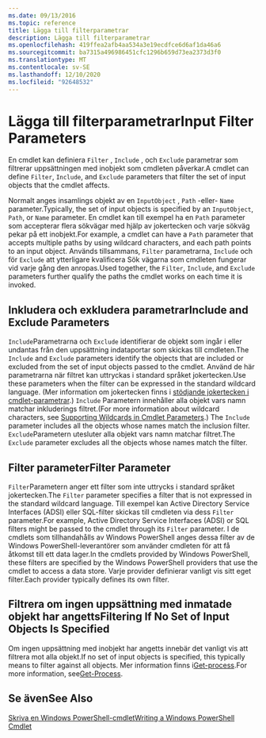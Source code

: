 ```yaml
---
ms.date: 09/13/2016
ms.topic: reference
title: Lägga till filterparametrar
description: Lägga till filterparametrar
ms.openlocfilehash: 419ffea2afb4aa534a3e19ecdfce6d6af1da46a6
ms.sourcegitcommit: ba7315a496986451cfc1296b659d73ea2373d3f0
ms.translationtype: MT
ms.contentlocale: sv-SE
ms.lasthandoff: 12/10/2020
ms.locfileid: "92648532"
---
```

# <a name="input-filter-parameters"></a><span data-ttu-id="27f75-103">Lägga till filterparametrar</span><span class="sxs-lookup"><span data-stu-id="27f75-103">Input Filter Parameters</span></span>

<span data-ttu-id="27f75-104">En cmdlet kan definiera `Filter` , `Include` , och `Exclude` parametrar som filtrerar uppsättningen med inobjekt som cmdleten påverkar.</span><span class="sxs-lookup"><span data-stu-id="27f75-104">A cmdlet can define `Filter`, `Include`, and `Exclude` parameters that filter the set of input objects that the cmdlet affects.</span></span>

<span data-ttu-id="27f75-105">Normalt anges insamlings objekt av en `InputObject` , `Path` -eller- `Name` parameter.</span><span class="sxs-lookup"><span data-stu-id="27f75-105">Typically, the set of input objects is specified by an `InputObject`, `Path`, or `Name` parameter.</span></span> <span data-ttu-id="27f75-106">En cmdlet kan till exempel ha en `Path` parameter som accepterar flera sökvägar med hjälp av jokertecken och varje sökväg pekar på ett inobjekt.</span><span class="sxs-lookup"><span data-stu-id="27f75-106">For example, a cmdlet can have a `Path` parameter that accepts multiple paths by using wildcard characters, and each path points to an input object.</span></span> <span data-ttu-id="27f75-107">Används tillsammans, `Filter` parametrarna, `Include` och för `Exclude` att ytterligare kvalificera Sök vägarna som cmdleten fungerar vid varje gång den anropas.</span><span class="sxs-lookup"><span data-stu-id="27f75-107">Used together, the `Filter`, `Include`, and `Exclude` parameters further qualify the paths the cmdlet works on each time it is invoked.</span></span>

## <a name="include-and-exclude-parameters"></a><span data-ttu-id="27f75-108">Inkludera och exkludera parametrar</span><span class="sxs-lookup"><span data-stu-id="27f75-108">Include and Exclude Parameters</span></span>

<span data-ttu-id="27f75-109">`Include`Parametrarna och `Exclude` identifierar de objekt som ingår i eller undantas från den uppsättning indataportar som skickas till cmdleten.</span><span class="sxs-lookup"><span data-stu-id="27f75-109">The `Include` and `Exclude` parameters identify the objects that are included or excluded from the set of input objects passed to the cmdlet.</span></span> <span data-ttu-id="27f75-110">Använd de här parametrarna när filtret kan uttryckas i standard språket jokertecken.</span><span class="sxs-lookup"><span data-stu-id="27f75-110">Use these parameters when the filter can be expressed in the standard wildcard language.</span></span> <span data-ttu-id="27f75-111">(Mer information om jokertecken finns i [stödjande jokertecken i cmdlet-parametrar](./supporting-wildcard-characters-in-cmdlet-parameters.md).) `Include` Parametern innehåller alla objekt vars namn matchar inkluderings filtret.</span><span class="sxs-lookup"><span data-stu-id="27f75-111">(For more information about wildcard characters, see [Supporting Wildcards in Cmdlet Parameters](./supporting-wildcard-characters-in-cmdlet-parameters.md).) The `Include` parameter includes all the objects whose names match the inclusion filter.</span></span> <span data-ttu-id="27f75-112">`Exclude`Parametern utesluter alla objekt vars namn matchar filtret.</span><span class="sxs-lookup"><span data-stu-id="27f75-112">The `Exclude` parameter excludes all the objects whose names match the filter.</span></span>

## <a name="filter-parameter"></a><span data-ttu-id="27f75-113">Filter parameter</span><span class="sxs-lookup"><span data-stu-id="27f75-113">Filter Parameter</span></span>

<span data-ttu-id="27f75-114">`Filter`Parametern anger ett filter som inte uttrycks i standard språket jokertecken.</span><span class="sxs-lookup"><span data-stu-id="27f75-114">The `Filter` parameter specifies a filter that is not expressed in the standard wildcard language.</span></span> <span data-ttu-id="27f75-115">Till exempel kan Active Directory Service Interfaces (ADSI) eller SQL-filter skickas till cmdleten via dess `Filter` parameter.</span><span class="sxs-lookup"><span data-stu-id="27f75-115">For example, Active Directory Service Interfaces (ADSI) or SQL filters might be passed to the cmdlet through its `Filter` parameter.</span></span> <span data-ttu-id="27f75-116">I de cmdlets som tillhandahålls av Windows PowerShell anges dessa filter av de Windows PowerShell-leverantörer som använder cmdleten för att få åtkomst till ett data lager.</span><span class="sxs-lookup"><span data-stu-id="27f75-116">In the cmdlets provided by Windows PowerShell, these filters are specified by the Windows PowerShell providers that use the cmdlet to access a data store.</span></span> <span data-ttu-id="27f75-117">Varje provider definierar vanligt vis sitt eget filter.</span><span class="sxs-lookup"><span data-stu-id="27f75-117">Each provider typically defines its own filter.</span></span>

## <a name="filtering-if-no-set-of-input-objects-is-specified"></a><span data-ttu-id="27f75-118">Filtrera om ingen uppsättning med inmatade objekt har angetts</span><span class="sxs-lookup"><span data-stu-id="27f75-118">Filtering If No Set of Input Objects Is Specified</span></span>

<span data-ttu-id="27f75-119">Om ingen uppsättning med inobjekt har angetts innebär det vanligt vis att filtrera mot alla objekt.</span><span class="sxs-lookup"><span data-stu-id="27f75-119">If no set of input objects is specified, this typically means to filter against all objects.</span></span> <span data-ttu-id="27f75-120">Mer information finns i[Get-process](/powershell/module/Microsoft.PowerShell.Management/Get-Process).</span><span class="sxs-lookup"><span data-stu-id="27f75-120">For more information, see[Get-Process](/powershell/module/Microsoft.PowerShell.Management/Get-Process).</span></span>

## <a name="see-also"></a><span data-ttu-id="27f75-121">Se även</span><span class="sxs-lookup"><span data-stu-id="27f75-121">See Also</span></span>

[<span data-ttu-id="27f75-122">Skriva en Windows PowerShell-cmdlet</span><span class="sxs-lookup"><span data-stu-id="27f75-122">Writing a Windows PowerShell Cmdlet</span></span>](./writing-a-windows-powershell-cmdlet.md)
